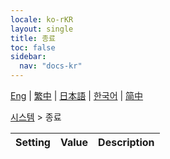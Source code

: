 ```yaml
---
locale: ko-rKR
layout: single
title: 종료
toc: false
sidebar:
  nav: "docs-kr"
---
```

[Eng](/dancexr/menu/2025.4/system/exit) | [繁中](/tw/dancexr/menu/2025.4/system/exit) | [日本語](/jp/dancexr/menu/2025.4/system/exit) | [한국어](/kr/dancexr/menu/2025.4/system/exit) | [简中](/zh/dancexr/menu/2025.4/system/exit)

[시스템](../menu#시스템) > 종료



| Setting | Value | Description |
| :--- | --- | :--- |
